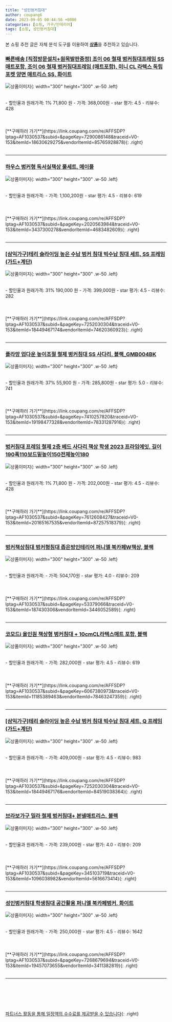 ```yaml
---
title: "성인벙커침대"
author: coupang6
date: 2023-09-05 00:44:56 +0800
categories: [쇼핑, 가구/인테리어]
tags: [쇼핑, 성인벙커침대]
---
```


본 쇼핑 추천 글은 자체 분석 도구를 이용하여 [**상품**](https://link.coupang.com/a/bao1ui)을 추천하고 있습니다.

### [빠른배송 [직접방문설치+원목발판증정] 조이 06 철재 벙커침대프레임 SS 매트포함, 조이 06 철재 벙커침대프레임 (매트포함), 미니 CL 라텍스 독립 포켓 양면 매트리스 SS, 화이트](https://link.coupang.com/re/AFFSDP?lptag=AF1030537&subid=&pageKey=7290086148&traceid=V0-153&itemId=18630629275&vendorItemId=85765928878)

![상품이미지](https://thumbnail7.coupangcdn.com/thumbnails/remote/230x230ex/image/vendor_inventory/12b8/f78d971a3b0090edf18d7c0f0c85df16204f5215b81e160512051f1729c1.jpg){: width="300" height="300" .w-50 .left}


<br>
- 할인율과 원래가격: 1%  71,800   원
- 가격: 368,000원
- star 평가: 4.5
- 리뷰수: 428
<br>
<br>
<br>
<br>
[**구매하러 가기**](https://link.coupang.com/re/AFFSDP?lptag=AF1030537&subid=&pageKey=7290086148&traceid=V0-153&itemId=18630629275&vendorItemId=85765928878){: .right}
<br>
<br>

---

### [하우스 벙커형 독서실책상 풀세트, 메이플](https://link.coupang.com/re/AFFSDP?lptag=AF1030537&subid=&pageKey=2020563984&traceid=V0-153&itemId=3437300278&vendorItemId=4683482609)

![상품이미지](https://thumbnail7.coupangcdn.com/thumbnails/remote/230x230ex/image/vendor_inventory/4759/7d4a4d111372e8e4e17b33a4ef9b81117202809ff3052545038d0b168e71.jpg){: width="300" height="300" .w-50 .left}


<br>
- 할인율과 원래가격: 
- 가격: 1,100,200원
- star 평가: 4.5
- 리뷰수: 619
<br>
<br>
<br>
<br>
[**구매하러 가기**](https://link.coupang.com/re/AFFSDP?lptag=AF1030537&subid=&pageKey=2020563984&traceid=V0-153&itemId=3437300278&vendorItemId=4683482609){: .right}
<br>
<br>

---

### [[삼익가구]테리 슬라이딩 높은 수납 벙커 침대 빅수납 침대 세트, SS 프레임 (가드+계단)](https://link.coupang.com/re/AFFSDP?lptag=AF1030537&subid=&pageKey=7252030304&traceid=V0-153&itemId=18449467174&vendorItemId=74620360923)

![상품이미지](https://thumbnail7.coupangcdn.com/thumbnails/remote/230x230ex/image/vendor_inventory/0161/3a4f16394f344f23190b7b03ff8b54f9ab4186a4dbc1215f06c10adf7712.jpg){: width="300" height="300" .w-50 .left}


<br>
- 할인율과 원래가격: 31%  190,000   원
- 가격: 399,000원
- star 평가: 4.5
- 리뷰수: 282
<br>
<br>
<br>
<br>
[**구매하러 가기**](https://link.coupang.com/re/AFFSDP?lptag=AF1030537&subid=&pageKey=7252030304&traceid=V0-153&itemId=18449467174&vendorItemId=74620360923){: .right}
<br>
<br>

---

### [플라망 업다운 높이조절 철제 벙커침대 SS 사다리, 블랙_GMB004BK](https://link.coupang.com/re/AFFSDP?lptag=AF1030537&subid=&pageKey=7410257820&traceid=V0-153&itemId=19198477328&vendorItemId=78331287916)

![상품이미지](https://thumbnail10.coupangcdn.com/thumbnails/remote/230x230ex/image/vendor_inventory/da7a/dadf5b0fed53145e573f32027008d5b41a96726ea32cff38b1a4832d1fca.jpg){: width="300" height="300" .w-50 .left}


<br>
- 할인율과 원래가격: 37%  55,900   원
- 가격: 285,800원
- star 평가: 5.0
- 리뷰수: 741
<br>
<br>
<br>
<br>
[**구매하러 가기**](https://link.coupang.com/re/AFFSDP?lptag=AF1030537&subid=&pageKey=7410257820&traceid=V0-153&itemId=19198477328&vendorItemId=78331287916){: .right}
<br>
<br>

---

### [벙커침대 프레임 철제 2층 베드 사다리 책상 학생 2023 프라임에잇, 길이190폭110보드밑높이150전체높이180](https://link.coupang.com/re/AFFSDP?lptag=AF1030537&subid=&pageKey=7612608427&traceid=V0-153&itemId=20165167535&vendorItemId=87257518379)

![상품이미지](https://img1a.coupangcdn.com/image/coupang/list/adultProduct_plp.png){: width="300" height="300" .w-50 .left}


<br>
- 할인율과 원래가격: 1%  71,800   원
- 가격: 202,000원
- star 평가: 4.5
- 리뷰수: 428
<br>
<br>
<br>
<br>
[**구매하러 가기**](https://link.coupang.com/re/AFFSDP?lptag=AF1030537&subid=&pageKey=7612608427&traceid=V0-153&itemId=20165167535&vendorItemId=87257518379){: .right}
<br>
<br>

---

### [벙커책상침대 벙커형침대 좁은방인테리어 퍼니엘 북카페W책상, 블랙](https://link.coupang.com/re/AFFSDP?lptag=AF1030537&subid=&pageKey=53379066&traceid=V0-153&itemId=187430306&vendorItemId=3446052589)

![상품이미지](https://thumbnail8.coupangcdn.com/thumbnails/remote/230x230ex/image/vendor_inventory/0b63/ebafef781767a5dc6755fa58d28e462c9df2ce1a746d8ac1129513715dba.jpg){: width="300" height="300" .w-50 .left}


<br>
- 할인율과 원래가격: 
- 가격: 504,170원
- star 평가: 4.0
- 리뷰수: 209
<br>
<br>
<br>
<br>
[**구매하러 가기**](https://link.coupang.com/re/AFFSDP?lptag=AF1030537&subid=&pageKey=53379066&traceid=V0-153&itemId=187430306&vendorItemId=3446052589){: .right}
<br>
<br>

---

### [코모드i 올인원 책상형 벙커침대 + 10cmCL라텍스매트 포함, 블랙](https://link.coupang.com/re/AFFSDP?lptag=AF1030537&subid=&pageKey=6067380973&traceid=V0-153&itemId=11185389463&vendorItemId=78463247359)

![상품이미지](https://thumbnail8.coupangcdn.com/thumbnails/remote/230x230ex/image/vendor_inventory/ad31/18062aa4847cc8abb9efb0d2f509df9facf3ddf1bf360d067b84ebe2a01e.jpg){: width="300" height="300" .w-50 .left}


<br>
- 할인율과 원래가격: 
- 가격: 282,000원
- star 평가: 4.5
- 리뷰수: 619
<br>
<br>
<br>
<br>
[**구매하러 가기**](https://link.coupang.com/re/AFFSDP?lptag=AF1030537&subid=&pageKey=6067380973&traceid=V0-153&itemId=11185389463&vendorItemId=78463247359){: .right}
<br>
<br>

---

### [[삼익가구]테리 슬라이딩 높은 수납 벙커 침대 빅수납 침대 세트, Q 프레임 (가드+계단)](https://link.coupang.com/re/AFFSDP?lptag=AF1030537&subid=&pageKey=7252030304&traceid=V0-153&itemId=18449467176&vendorItemId=84519038364)

![상품이미지](https://thumbnail6.coupangcdn.com/thumbnails/remote/230x230ex/image/vendor_inventory/12ef/956695684e791d1abfedbfcd9d98701af03e2d722ea64870ee3f31ec8329.jpg){: width="300" height="300" .w-50 .left}


<br>
- 할인율과 원래가격: 
- 가격: 409,000원
- star 평가: 4.5
- 리뷰수: 983
<br>
<br>
<br>
<br>
[**구매하러 가기**](https://link.coupang.com/re/AFFSDP?lptag=AF1030537&subid=&pageKey=7252030304&traceid=V0-153&itemId=18449467176&vendorItemId=84519038364){: .right}
<br>
<br>

---

### [브라보가구 밀라 철제 벙커침대+ 본넬매트리스, 블랙](https://link.coupang.com/re/AFFSDP?lptag=AF1030537&subid=&pageKey=345103719&traceid=V0-153&itemId=1096038982&vendorItemId=5616673414)

![상품이미지](https://thumbnail7.coupangcdn.com/thumbnails/remote/230x230ex/image/vendor_inventory/e33e/4e1af08ef2234a91cf4da911f46e1f4bd05fb86fa2b42d719e94e0135637.jpg){: width="300" height="300" .w-50 .left}


<br>
- 할인율과 원래가격: 
- 가격: 239,000원
- star 평가: 4.0
- 리뷰수: 209
<br>
<br>
<br>
<br>
[**구매하러 가기**](https://link.coupang.com/re/AFFSDP?lptag=AF1030537&subid=&pageKey=345103719&traceid=V0-153&itemId=1096038982&vendorItemId=5616673414){: .right}
<br>
<br>

---

### [성인벙커침대 학생침대 공간활용 퍼니엘 북카페벙커, 화이트](https://link.coupang.com/re/AFFSDP?lptag=AF1030537&subid=&pageKey=7268679694&traceid=V0-153&itemId=19457073655&vendorItemId=3411382819)

![상품이미지](https://thumbnail8.coupangcdn.com/thumbnails/remote/230x230ex/image/vendor_inventory/8434/ce7291a31c226bd3605d4e20be7302d961bc161b1f3e1a385980f8697065.jpg){: width="300" height="300" .w-50 .left}


<br>
- 할인율과 원래가격: 
- 가격: 250,000원
- star 평가: 4.5
- 리뷰수: 1642
<br>
<br>
<br>
<br>
[**구매하러 가기**](https://link.coupang.com/re/AFFSDP?lptag=AF1030537&subid=&pageKey=7268679694&traceid=V0-153&itemId=19457073655&vendorItemId=3411382819){: .right}
<br>
<br>

---
<br><br><br><br><br> [파트너스 활동을 통해 일정액의 수수료를 제공받을 수 있습니다](https://link.coupang.com/a/bao1ui){: .right}